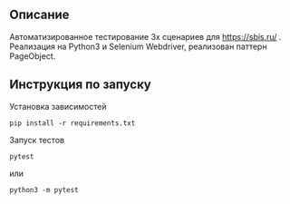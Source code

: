 
## Описание

Автоматизированное тестирование 3х сценариев для https://sbis.ru/ .
Реализация на Python3 и Selenium Webdriver, реализован паттерн PageObject.

## Инструкция по запуску

Установка зависимостей

```
pip install -r requirements.txt
```

Запуск тестов

```
pytest
```
или

```
python3 -m pytest
```
